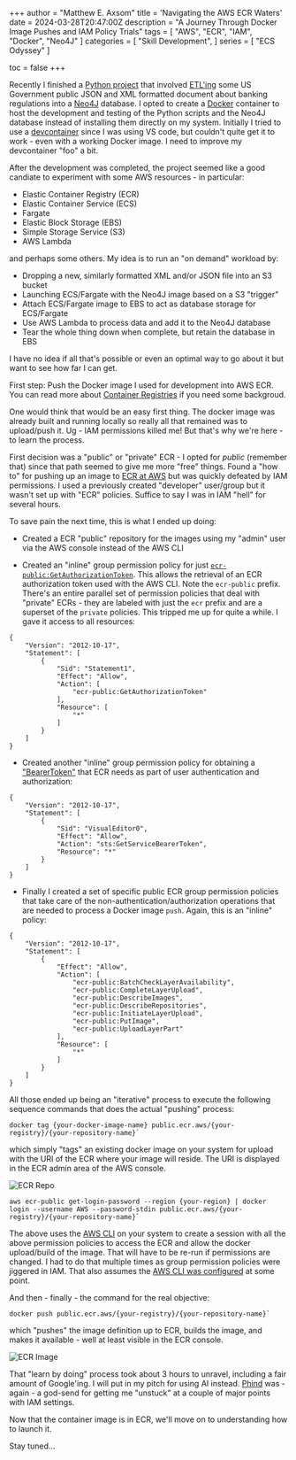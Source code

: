 +++
author = "Matthew E. Axsom"
title = 'Navigating the AWS ECR Waters'
date = 2024-03-28T20:47:00Z
description = "A Journey Through Docker Image Pushes and IAM Policy Trials"
tags = [
    "AWS",
    "ECR",
    "IAM",
    "Docker",
    "Neo4J"
]
categories = [
    "Skill Development",
]
series = [
    "ECS Odyssey"
]

toc = false
+++

Recently I finished a [Python project](https://github.com/meaxsom/govdocs) that involved [ETL'ing](https://en.wikipedia.org/wiki/Extract,_transform,_load) some US Government public JSON and XML formatted document about banking regulations into a [Neo4J](https://neo4j.com/) database. I opted to create a [Docker](https://www.docker.com/) container to host the development and testing of the Python scripts and the Neo4J database instead of installing them directly on my system. Initially I tried to use a [devcontainer](https://code.visualstudio.com/docs/devcontainers/containers) since I was using VS code, but couldn't quite get it to work - even with a working Docker image. I need to improve my devcontainer "foo" a bit.


After the development was completed, the project seemed like a good candiate to experiment with some AWS resources - in particular:

- Elastic Container Registry (ECR)
- Elastic Container Service (ECS)
- Fargate
- Elastic Block Storage (EBS)
- Simple Storage Service (S3)
- AWS Lambda

and perhaps some others. My idea is to run an "on demand" workload by:

- Dropping a new, similarly formatted XML and/or JSON file into an S3 bucket
- Launching ECS/Fargate with the Neo4J image based on a S3 "trigger"
- Attach ECS/Fargate image to EBS to act as database storage for ECS/Fargate
- Use AWS Lambda to process data and add it to the Neo4J database
- Tear the whole thing down when complete, but retain the database in EBS

I have no idea if all that's possible or even an optimal way to go about it but want to see how far I can get. 

First step: Push the Docker image I used for development into AWS ECR. You can read more about [Container Registries](https://www.mirantis.com/cloud-native-concepts/understanding-containers/what-is-a-container-registry/) if you need some backgroud.

One would think that would be an easy first thing. The docker image was already built and running locally so really all that remained was to upload/push it. Ug - IAM permissions killed me! But that's why we're here - to learn the process.

First decision was a "public" or "private" ECR - I opted for *public* (remember that) since that path seemed to give me more "free" things. Found a "how to" for pushing up an image to [ECR at AWS](https://docs.aws.amazon.com/AmazonECR/latest/userguide/getting-started-cli.html#cli-authenticate-registry) but was quickly defeated by IAM permissions. I used a previously created "developer" user/group but it wasn't set up with "ECR" policies. Suffice to say I was in IAM "hell" for several hours.

To save pain the next time, this is what I ended up doing:

- Created a ECR "public" repository for the images using my "admin" user via the AWS console instead of the AWS CLI

- Created an "inline" group permission policy for just [`ecr-public:GetAuthorizationToken`](https://docs.aws.amazon.com/AmazonECR/latest/APIReference/API_GetAuthorizationToken.html). This allows the retrieval of an ECR authorization token used with the AWS CLI. Note the `ecr-public` prefix. There's an entire parallel set of permission policies that deal with "private" ECRs - they are labeled with just the `ecr` prefix and are a superset of the `private` policies. This tripped me up for quite a while. I gave it access to all resources:

```
{
    "Version": "2012-10-17",
    "Statement": [
        {
            "Sid": "Statement1",
            "Effect": "Allow",
            "Action": [
                "ecr-public:GetAuthorizationToken"
            ],
            "Resource": [
                "*"
            ]
        }
    ]
}
```

- Created another "inline" group permission policy for obtaining a ["BearerToken"](https://docs.aws.amazon.com/IAM/latest/UserGuide/id_credentials_bearer.html) that ECR needs as part of user authentication and authorization:

```
{
    "Version": "2012-10-17",
    "Statement": [
        {
            "Sid": "VisualEditor0",
            "Effect": "Allow",
            "Action": "sts:GetServiceBearerToken",
            "Resource": "*"
        }
    ]
}
```

- Finally I created a set of specific public ECR group permission policies that take care of the non-authentication/authorization operations that are needed to process a Docker image `push`. Again, this is an "inline" policy:

```
{
    "Version": "2012-10-17",
    "Statement": [
        {
            "Effect": "Allow",
            "Action": [
                "ecr-public:BatchCheckLayerAvailability",
                "ecr-public:CompleteLayerUpload",
                "ecr-public:DescribeImages",
                "ecr-public:DescribeRepositories",
                "ecr-public:InitiateLayerUpload",
                "ecr-public:PutImage",
                "ecr-public:UploadLayerPart"
            ],
            "Resource": [
                "*"
            ]
        }
    ]
}
```

All those ended up being an "iterative" process to execute the following sequence commands that does the actual "pushing" process:

```
docker tag {your-docker-image-name} public.ecr.aws/{your-registry}/{your-repository-name}`
```

which simply "tags" an existing docker image on your system for upload with the URI of the ECR where your image will reside. The URI is displayed in the ECR admin area of the AWS console.

![ECR Repo](/images/posts/docker-to-aws-ecr/ecr-repo.png)


```
aws ecr-public get-login-password --region {your-region} | docker login --username AWS --password-stdin public.ecr.aws/{your-registry}/{your-repository-name}`
```

The above uses the [AWS CLI](https://aws.amazon.com/cli/) on your system to create a session with all the above permission policies to access the ECR and allow the docker upload/build of the image. That will have to be re-run if permissions are changed. I had to do that multiple times as group permission policies were jiggered in IAM. That also assumes the [AWS CLI was configured](https://docs.aws.amazon.com/cli/latest/userguide/cli-configure-files.html) at some point.


And then - finally - the command for the real objective:

```
docker push public.ecr.aws/{your-registry}/{your-repository-name}`
```

which "pushes" the image definition up to ECR, builds the image, and makes it available - well at least visible in the ECR console.

![ECR Image](/images/posts/docker-to-aws-ecr/erc-neo-python.png)

That "learn by doing" process took about 3 hours to unravel, including a fair amount of Google'ing. I will put in my pitch for using AI instead. [Phind](https://www.phind.com) was - again - a god-send for getting me "unstuck" at a couple of major points with IAM settings.

Now that the container image is in ECR, we'll move on to understanding how to launch it. 

Stay tuned...